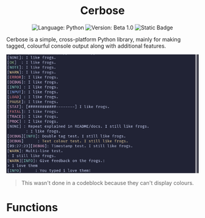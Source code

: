<h1 align="center">Cerbose</h1>
<p align="center">
  <img alt="Language: Python" src="https://img.shields.io/badge/Language-Python-purple?style=flat-square">
  <img alt="Version: Beta 1.0" src="https://img.shields.io/badge/Version-Beta_1.0-green?style=flat-square">
  <img alt="Static Badge" src="https://img.shields.io/badge/Development_Stage-Early_Beta-orange?style=flat-square">
</p>
Cerbose is a simple, cross-platform Python library, mainly for making tagged, colourful console output along with additional features.

![Test Preview Image](github/test.png)
> This wasn't done in a codeblock because they can't display colours.

# Functions
